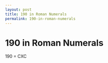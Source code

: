 ```yaml
---
layout: post
title: 190 in Roman Numerals
permalink: 190-in-roman-numerals
---
```


# 190 in Roman Numerals

190 = CXC
